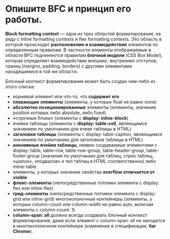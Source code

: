 Опишите BFC и принцип его работы.
=====================

**Block formatting context** — одна из трех областей форматирования, на ряду с inline formatting contexts и flex formatting contexts. Это область в которой происходит **расположение и взаимодействия** элементов по определенным правилам. В частности элементы отображаемые в области BFC подчиняются правилам **блочной модели** (CSS Box Model), которая определяет взаимодействие внешних, внутренних отступов, границ (margins, padding, borders) с другими элементами находящимися в той же области.

Блочный контекст форматирования может быть создан чем-либо из этого списка:

* корневой элемент или что-то, что **содержит его**
* **плавающие элементы** (элементы, у которых float не равно none)
* **абсолютно позиционированные** элементы (элементы, значение position которых либо absolute, либо fixed)
* «строчные блоки» (элементы с **display: inline-block**)
* ячейки таблицы (элементы с **display: table-cell**, являющимся значением по умолчанию для ячеек таблицы в HTML)
* **заголовки таблицы** (элементы с display: table-caption, являющимся значением по умолчанию для заголовков таблицы в HTML)
* **анонимные ячейки таблицы**, неявно создаваемые элементами с display: table, table-row, table-row-group, table-header-group, table-footer-group (значения по умолчанию для таблиц, строк таблиц, «шапок», «подвалов» и тел таблиц в HTML соответственно) либо inline-table
* элементы, у которых значение свойства **overflow отличается от visible**
* **флекс-элементы** (непосредственные потомки элемента с display: flex или inline-flex)
* **грид-элементы** (непосредственные потомки элемента с display: grid или inline-grid) многоколоночные контейнеры (элементы, у которых column-count или column-width не равно auto, включая элементы с column-count: 1)
* **column-span: all** должно всегда создавать блочный контекст форматирования, даже если элемент с column-span: all не находится в многоколоночном контейнере (изменение в спецификации, **баг Chrome**).
